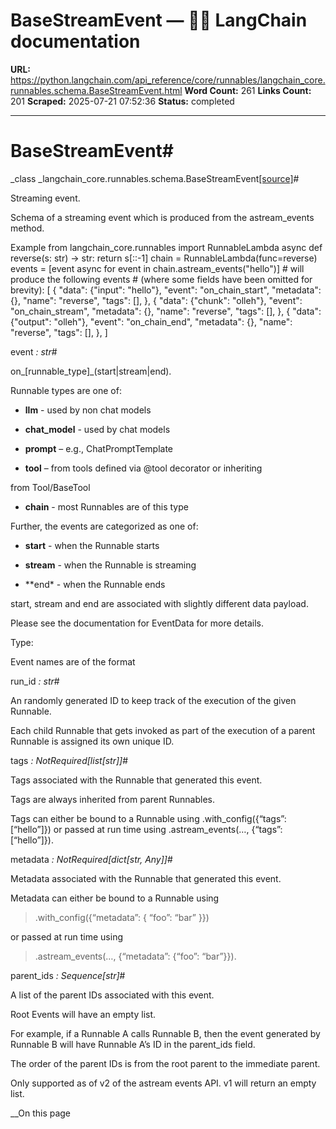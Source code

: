 # BaseStreamEvent — 🦜🔗 LangChain  documentation

**URL:** https://python.langchain.com/api_reference/core/runnables/langchain_core.runnables.schema.BaseStreamEvent.html
**Word Count:** 261
**Links Count:** 201
**Scraped:** 2025-07-21 07:52:36
**Status:** completed

---

# BaseStreamEvent\#

_class _langchain\_core.runnables.schema.BaseStreamEvent[\[source\]](https://python.langchain.com/api_reference/_modules/langchain_core/runnables/schema.html#BaseStreamEvent)\#     

Streaming event.

Schema of a streaming event which is produced from the astream\_events method.

Example               from langchain_core.runnables import RunnableLambda          async def reverse(s: str) -> str:         return s[::-1]          chain = RunnableLambda(func=reverse)          events = [event async for event in chain.astream_events("hello")]          # will produce the following events     # (where some fields have been omitted for brevity):     [         {             "data": {"input": "hello"},             "event": "on_chain_start",             "metadata": {},             "name": "reverse",             "tags": [],         },         {             "data": {"chunk": "olleh"},             "event": "on_chain_stream",             "metadata": {},             "name": "reverse",             "tags": [],         },         {             "data": {"output": "olleh"},             "event": "on_chain_end",             "metadata": {},             "name": "reverse",             "tags": [],         },     ]     

event _: str_\#     

on\_\[runnable\_type\]\_\(start|stream|end\).

Runnable types are one of:

  * **llm** \- used by non chat models

  * **chat\_model** \- used by chat models

  * **prompt** – e.g., ChatPromptTemplate

  * **tool** – from tools defined via @tool decorator or inheriting     

from Tool/BaseTool

  * **chain** \- most Runnables are of this type

Further, the events are categorized as one of:

  * **start** \- when the Runnable starts

  * **stream** \- when the Runnable is streaming

  * \*\*end\* - when the Runnable ends

start, stream and end are associated with slightly different data payload.

Please see the documentation for EventData for more details.

Type:     

Event names are of the format

run\_id _: str_\#     

An randomly generated ID to keep track of the execution of the given Runnable.

Each child Runnable that gets invoked as part of the execution of a parent Runnable is assigned its own unique ID.

tags _: NotRequired\[list\[str\]\]_\#     

Tags associated with the Runnable that generated this event.

Tags are always inherited from parent Runnables.

Tags can either be bound to a Runnable using .with\_config\(\{“tags”: \[“hello”\]\}\) or passed at run time using .astream\_events\(…, \{“tags”: \[“hello”\]\}\).

metadata _: NotRequired\[dict\[str, Any\]\]_\#     

Metadata associated with the Runnable that generated this event.

Metadata can either be bound to a Runnable using

> .with\_config\(\{“metadata”: \{ “foo”: “bar” \}\}\)

or passed at run time using

> .astream\_events\(…, \{“metadata”: \{“foo”: “bar”\}\}\).

parent\_ids _: Sequence\[str\]_\#     

A list of the parent IDs associated with this event.

Root Events will have an empty list.

For example, if a Runnable A calls Runnable B, then the event generated by Runnable B will have Runnable A’s ID in the parent\_ids field.

The order of the parent IDs is from the root parent to the immediate parent.

Only supported as of v2 of the astream events API. v1 will return an empty list.

__On this page